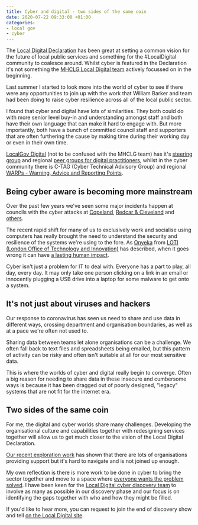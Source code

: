 ```yaml
---
title: Cyber and digital - two sides of the same coin
date: 2020-07-22 09:33:00 +01:00
categories:
- local gov
- cyber
---
```


The [Local Digital Declaration](https://localdigital.gov.uk/declaration/) has been great at setting a common vision for the future of local public services and something for the #LocalDigital community to coalesce around. Whilst cyber is featured in the Declaration it's not something the [MHCLG Local Digital team](https://twitter.com/LDgovUK) actively focussed on in the beginning.

Last summer I started to look more into the world of cyber to see if there were any opportunities to join up with the work that William Barker and team had been doing to raise cyber resilience across all of the local public sector.

I found that cyber and digital have lots of similarities. They both could do with more senior level buy-in and understanding amongst staff and both have their own language that can make it hard to engage with. But more importantly, both have a bunch of committed council staff and supporters that are often furthering the cause by making time during their working day or even in their own time.

[LocalGov Digital](https://localgov.digital) (not to be confused with the MHCLG team) has it's [steering group](https://localgov.digital/about) and regional [peer groups for digital practitioners](https://localgov.digital/peer-groups), whilst in the cyber community there is C-TAG (Cyber Technical Advisory Group) and regional [WARPs - Warning, Advice and Reporting Points](https://www.ncsc.gov.uk/information/what-warp).

## Being cyber aware is becoming more mainstream

Over the past few years we've seen some major incidents happen at councils with the cyber attacks at [Copeland](https://www.bbc.co.uk/news/uk-england-cumbria-45811509), [Redcar & Cleveland](https://www.bbc.co.uk/news/uk-england-tees-52521769) and [others](https://www.local.gov.uk/case-studies?keys=cyber+security&from=&to=).

The recent rapid shift for many of us to exclusively work and socialise using computers has really brought the need to understand the security and resilience of the systems we're using to the fore. As [Onyeka](https://twitter.com/OnyekaOnline) from [LOTI (London Office of Technology and Innovation)](https://loti.london) has described, when it goes wrong it can have [a lasting human impact](https://www.linkedin.com/pulse/why-im-longer-accepting-invitations-zoom-meetings-onyeka-onyekwelu/).

Cyber isn't just a problem for IT to deal with. Everyone has a part to play, all day, every day. It may only take one person clicking on a link in an email or innocently plugging a USB drive into a laptop for some malware to get onto a system.

## It's not just about viruses and hackers

Our response to coronavirus has seen us need to share and use data in different ways, crossing department and organisation boundaries, as well as at a pace we're often not used to.

Sharing data between teams let alone organisations can be a challenge. We often fall back to text files and spreadsheets being emailed, but this pattern of activity can be risky and often isn't suitable at all for our most sensitive data.

This is where the worlds of cyber and digital really begin to converge. Often a big reason for needing to share data in these insecure and cumbersome ways is because it has been dragged out of poorly designed, "legacy" systems that are not fit for the internet era.

## Two sides of the same coin

For me, the digital and cyber worlds share many challenges. Developing the organisational culture and capabilities together with redesigning services together will allow us to get much closer to the vision of the Local Digital Declaration. 

[Our recent exploration work](https://mhclgdigital.blog.gov.uk/2020/05/21/the-cyber-security-pre-discovery-what-weve-learned-and-what-happens-now/) has shown that there are lots of organisations providing support but it's hard to navigate and is not joined up enough.

My own reflection is there is more work to be done in cyber to bring the sector together and move to a space where [everyone wants the problem solved](https://www.hollidazed.co.uk/2016/04/30/everyone-wants-to-solve-the-problem/). I have been keen for the [Local Digital cyber discovery team](https://localdigital.gov.uk/cyber/) to involve as many as possible in our discovery phase and our focus is on identifying the gaps together with who and how they might be filled.

If you'd like to hear more, you can request to join the end of discovery show and tell [on the Local Digital site](https://localdigital.gov.uk/cyber/).
